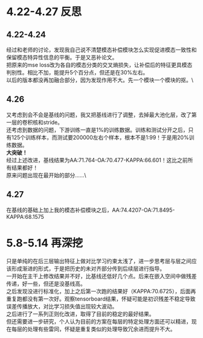 # 4.22-4.27 反思
## 4.22-4.24
经过和老师的讨论，发现我自己说不清楚模态补偿模块怎么实现促进模态一致性和保留模态特异性信息的平衡。于是又恶补论文。\
把原来的mse loss改为各自的模态分类的交叉熵损失，让补偿后的特征更具模态判别性。相比不加，能提升5个百分点，但还是在30%左右。\
以后的版本都没再加融合部分，因为发现作用不大。先一个模块一个模块的抠。\
## 4.26
又考虑到会不会是基线的问题，我又把基线进行了调整，去掉最大池化层，改了第一层的卷积核和stride。\
还考虑到数据的问题，下游训练一直是1%的训练数据。训练和测试分开之后，只有125个训练样本，而测试要200000左右个样本，根本不是1:99！于是用20%训练数据。\
**大突破！** \
经过上述改进，基线结果为AA:71.764-OA:70.477-KAPPA:66.601！这比之前所有结果都好！\
原来问题出现在最开始的部分......\
## 4.27
在基线的基础上加上我的模态补偿模块之后，AA:74.4207-OA:71.8495-KAPPA:68.1575
# 5.8-5.14 再深挖
只是单纯的在后三层输出特征上做对比学习约束太浅了，进一步思考层与层之间应该形成渐进的形式，于是把历史的未对齐部分传到后续层进行指导。\
一开始在主干上修改结果并不好，比基线还低好几个点。后来在嵌入空间中做残差传递，好一些，但还是没基线高。\
之后发现没进行标准化，加上之后第一次跑的结果好（KAPPA:70.6725），后面再重复跑都没有第一次好。观察tensorboard结果，怀疑可能是初识残差不稳定导致误差传播放大，对比学习损失值出现较大波动。\
之后进行了一系列正则化改进，取得了目前的稳定的最好结果。\
但还需要进一步研究，个人认为目前的方案在每层的特定处理方面还可以精进，现在每层的处理有些雷同，怀疑是重复类似的处理导致冗余进而提升不大。
